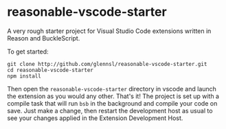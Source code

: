 # reasonable-vscode-starter

A very rough starter project for Visual Studio Code extensions written in Reason and BuckleScript.

To get started:

```
git clone http://github.com/glennsl/reasonable-vscode-starter.git
cd reasonable-vscode-starter
npm install
```

Then open the `reasonable-vscode-starter` directory in vscode and launch the extension as you would any other. That's it! The project is set up with a compile task that will run `bsb` in the background and
compile your code on save. Just make a change, then restart the development host as usual to see your changes applied in the Extension Development Host.